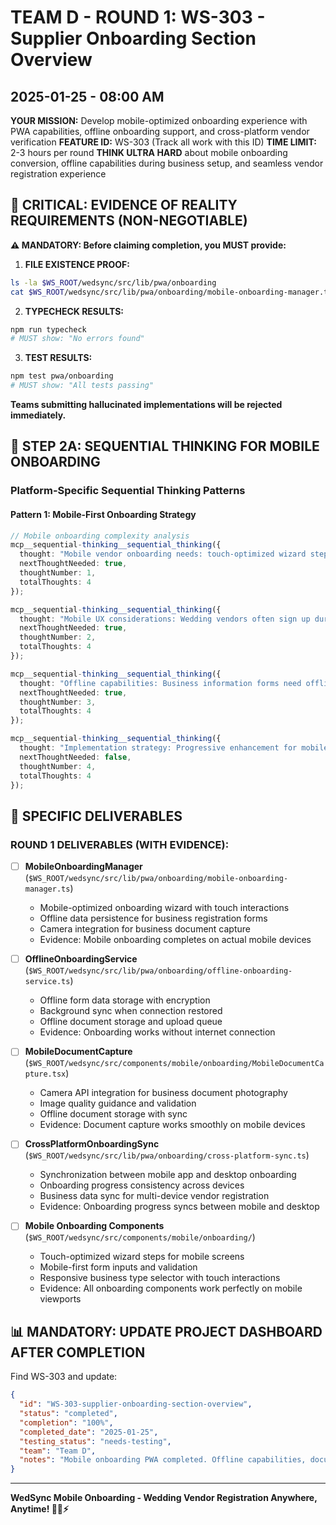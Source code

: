 # TEAM D - ROUND 1: WS-303 - Supplier Onboarding Section Overview
## 2025-01-25 - 08:00 AM

**YOUR MISSION:** Develop mobile-optimized onboarding experience with PWA capabilities, offline onboarding support, and cross-platform vendor verification
**FEATURE ID:** WS-303 (Track all work with this ID)
**TIME LIMIT:** 2-3 hours per round
**THINK ULTRA HARD** about mobile onboarding conversion, offline capabilities during business setup, and seamless vendor registration experience

## 🚨 CRITICAL: EVIDENCE OF REALITY REQUIREMENTS (NON-NEGOTIABLE)

**⚠️ MANDATORY: Before claiming completion, you MUST provide:**

1. **FILE EXISTENCE PROOF:**
```bash
ls -la $WS_ROOT/wedsync/src/lib/pwa/onboarding
cat $WS_ROOT/wedsync/src/lib/pwa/onboarding/mobile-onboarding-manager.ts | head -20
```

2. **TYPECHECK RESULTS:**
```bash
npm run typecheck
# MUST show: "No errors found"
```

3. **TEST RESULTS:**
```bash
npm test pwa/onboarding
# MUST show: "All tests passing"
```

**Teams submitting hallucinated implementations will be rejected immediately.**

## 🧠 STEP 2A: SEQUENTIAL THINKING FOR MOBILE ONBOARDING

### Platform-Specific Sequential Thinking Patterns

#### Pattern 1: Mobile-First Onboarding Strategy
```typescript
// Mobile onboarding complexity analysis
mcp__sequential-thinking__sequential_thinking({
  thought: "Mobile vendor onboarding needs: touch-optimized wizard steps for business registration, offline capability for areas with poor connectivity during business setup, camera integration for business document capture, location services for service area setup, and progressive web app installation prompts for frequent business management access.",
  nextThoughtNeeded: true,
  thoughtNumber: 1,
  totalThoughts: 4
});

mcp__sequential-thinking__sequential_thinking({
  thought: "Mobile UX considerations: Wedding vendors often sign up during downtime between clients (photographers between shoots, florists during lunch breaks), business document photography needs clear capture guidance, form inputs must work with mobile keyboards, progress must save automatically for interruptions, conversion rates are critical for mobile signups.",
  nextThoughtNeeded: true,
  thoughtNumber: 2,
  totalThoughts: 4
});

mcp__sequential-thinking__sequential_thinking({
  thought: "Offline capabilities: Business information forms need offline storage, document capture must work without internet, verification progress must sync when connection restored, onboarding resume must work across sessions, critical business data needs encrypted local storage for security.",
  nextThoughtNeeded: true,
  thoughtNumber: 3,
  totalThoughts: 4
});

mcp__sequential-thinking__sequential_thinking({
  thought: "Implementation strategy: Progressive enhancement for mobile-first design, service worker for offline onboarding data, camera API for document capture, geolocation for service area setup, push notifications for verification updates, cross-platform data sync for vendor account continuity.",
  nextThoughtNeeded: false,
  thoughtNumber: 4,
  totalThoughts: 4
});
```

## 🎯 SPECIFIC DELIVERABLES

### ROUND 1 DELIVERABLES (WITH EVIDENCE):
- [ ] **MobileOnboardingManager** (`$WS_ROOT/wedsync/src/lib/pwa/onboarding/mobile-onboarding-manager.ts`)
  - Mobile-optimized onboarding wizard with touch interactions
  - Offline data persistence for business registration forms
  - Camera integration for business document capture
  - Evidence: Mobile onboarding completes on actual mobile devices

- [ ] **OfflineOnboardingService** (`$WS_ROOT/wedsync/src/lib/pwa/onboarding/offline-onboarding-service.ts`)
  - Offline form data storage with encryption
  - Background sync when connection restored
  - Offline document storage and upload queue
  - Evidence: Onboarding works without internet connection

- [ ] **MobileDocumentCapture** (`$WS_ROOT/wedsync/src/components/mobile/onboarding/MobileDocumentCapture.tsx`)
  - Camera API integration for business document photography  
  - Image quality guidance and validation
  - Offline document storage with sync
  - Evidence: Document capture works smoothly on mobile devices

- [ ] **CrossPlatformOnboardingSync** (`$WS_ROOT/wedsync/src/lib/pwa/onboarding/cross-platform-sync.ts`)
  - Synchronization between mobile app and desktop onboarding
  - Onboarding progress consistency across devices
  - Business data sync for multi-device vendor registration
  - Evidence: Onboarding progress syncs between mobile and desktop

- [ ] **Mobile Onboarding Components** (`$WS_ROOT/wedsync/src/components/mobile/onboarding/`)
  - Touch-optimized wizard steps for mobile screens
  - Mobile-first form inputs and validation
  - Responsive business type selector with touch interactions
  - Evidence: All onboarding components work perfectly on mobile viewports

## 📊 MANDATORY: UPDATE PROJECT DASHBOARD AFTER COMPLETION

Find WS-303 and update:
```json
{
  "id": "WS-303-supplier-onboarding-section-overview",
  "status": "completed",
  "completion": "100%",
  "completed_date": "2025-01-25",
  "testing_status": "needs-testing",
  "team": "Team D",
  "notes": "Mobile onboarding PWA completed. Offline capabilities, document capture, and cross-platform sync for wedding vendor registration."
}
```

---

**WedSync Mobile Onboarding - Wedding Vendor Registration Anywhere, Anytime! 📱💍⚡**